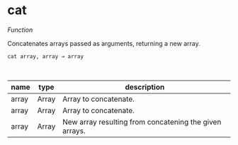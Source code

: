 # cat

_Function_

Concatenates arrays passed as arguments, returning a new array.

<pre><code>cat array, array &rarr; array</code></pre>
<br>

| name | type | description |
|------|------|-------------|
|array|Array|Array to concatenate.|
|array|Array|Array to concatenate.|
|array|Array|New array resulting from concatening the given arrays.|


